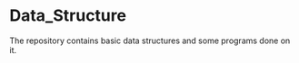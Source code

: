Data_Structure
==============
The repository contains basic data structures and some programs done on it.
